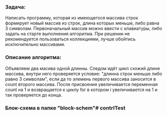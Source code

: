 ### Задача: 
Написать программу, которая из имеющегося массива строк формирует новый массив из строк, длина которых меньше, либо равна 3 символам. Первоначальный массив можно ввести с клавиатуры, либо задать на старте выполнения алгоритма. При решении не рекомендуется пользоваться коллекциями, лучше обойтись исключительно массивами.
### Описание алгоритма:
Объявляем два масива одной длинны.
Следом идёт цикл схожий длине массива, внутри него проверяется условие: "длинна строк меньше либо равно 3 символам", если да то элемень первого массива заносится в count второго массива. После присвоения увеличивается переменная count на 1 и возвращается к циклу for в котором i увеличивается на 1 и так проверяется до конца.
### Блок-схема в папке "block-schem"# contrlTest
